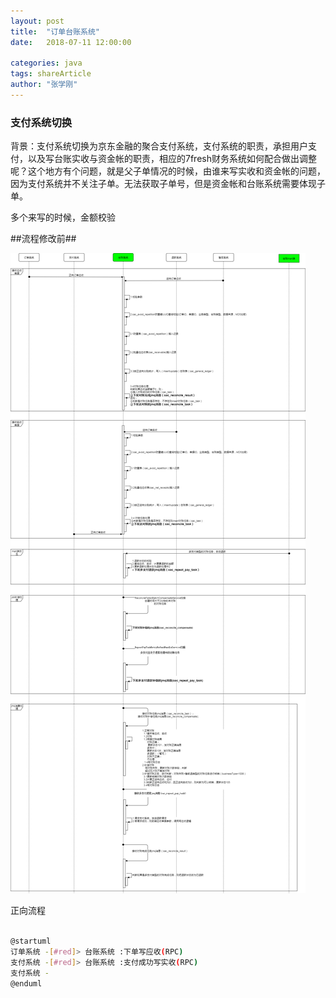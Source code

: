 ```yaml
---
layout: post
title:  "订单台账系统"
date:   2018-07-11 12:00:00

categories: java
tags: shareArticle
author: "张学刚"
---
```


### **支付系统切换**

背景：支付系统切换为京东金融的聚合支付系统，支付系统的职责，承担用户支付，以及写台账实收与资金帐的职责，相应的7fresh财务系统如何配合做出调整呢？这个地方有个问题，就是父子单情况的时候，由谁来写实收和资金帐的问题，因为支付系统并不关注子单。无法获取子单号，但是资金帐和台账系统需要体现子单。

多个来写的时候，金额校验

##流程修改前##

![台账系统流程交互](https://raw.githubusercontent.com/unionstars/unionstars.github.io/master/assets/images/pictures/2018-08-07-pay-switch/01-01.png)

正向流程

``` bash

@startuml
订单系统 -[#red]> 台账系统 :下单写应收(RPC)
支付系统 -[#red]> 台账系统 :支付成功写实收(RPC)
支付系统 -
@enduml

```

